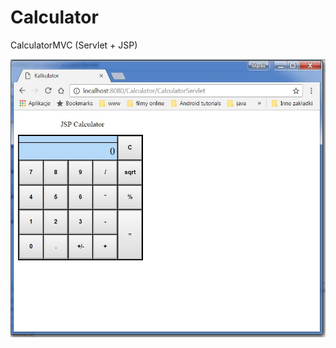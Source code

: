 # Calculator
CalculatorMVC (Servlet + JSP)


<img src=https://github.com/marekbodziony/Calculator/blob/fixing_adding_plus_numbers_with_comma/CalculatorMVC.jpg>
